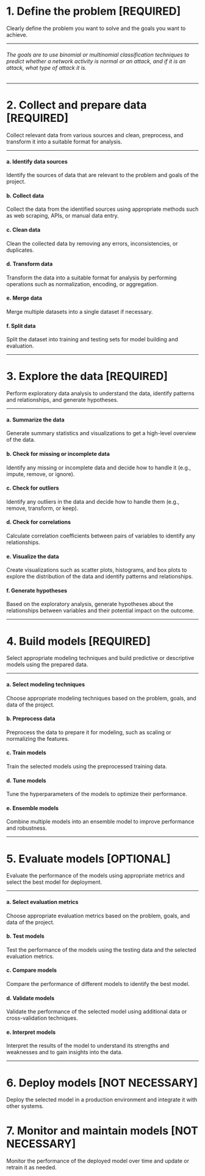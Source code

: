# 1. Define the problem [REQUIRED]
Clearly define the problem you want to solve and the goals you want to achieve.

<hr>

###### The goals are to use binomial or multinomial classification techniques to predict whether a network activity is normal or an attack, and if it is an attack, what type of attack it is.

<hr>

# 2. Collect and prepare data [REQUIRED]
Collect relevant data from various sources and clean, preprocess, and transform it into a suitable format for analysis.

<hr>

#### a. Identify data sources
Identify the sources of data that are relevant to the problem and goals of the project.

#### b. Collect data
Collect the data from the identified sources using appropriate methods such as web scraping, APIs, or manual data entry.

#### c. Clean data
Clean the collected data by removing any errors, inconsistencies, or duplicates.

#### d. Transform data
Transform the data into a suitable format for analysis by performing operations such as normalization, encoding, or aggregation.

#### e. Merge data
Merge multiple datasets into a single dataset if necessary.

#### f. Split data
Split the dataset into training and testing sets for model building and evaluation.

<hr>

# 3. Explore the data [REQUIRED]
Perform exploratory data analysis to understand the data, identify patterns and relationships, and generate hypotheses.

<hr>

#### a. Summarize the data
Generate summary statistics and visualizations to get a high-level overview of the data.

#### b. Check for missing or incomplete data
Identify any missing or incomplete data and decide how to handle it (e.g., impute, remove, or ignore).

#### c. Check for outliers
Identify any outliers in the data and decide how to handle them (e.g., remove, transform, or keep).

#### d. Check for correlations
Calculate correlation coefficients between pairs of variables to identify any relationships.

#### e. Visualize the data
Create visualizations such as scatter plots, histograms, and box plots to explore the distribution of the data and identify patterns and relationships.

#### f. Generate hypotheses
Based on the exploratory analysis, generate hypotheses about the relationships between variables and their potential impact on the outcome.

<hr>

# 4. Build models [REQUIRED]
Select appropriate modeling techniques and build predictive or descriptive models using the prepared data.

<hr>

#### a. Select modeling techniques
Choose appropriate modeling techniques based on the problem, goals, and data of the project.

#### b. Preprocess data
Preprocess the data to prepare it for modeling, such as scaling or normalizing the features.

#### c. Train models
Train the selected models using the preprocessed training data.

#### d. Tune models
Tune the hyperparameters of the models to optimize their performance.

#### e. Ensemble models
Combine multiple models into an ensemble model to improve performance and robustness.

<hr>

# 5. Evaluate models [OPTIONAL]
Evaluate the performance of the models using appropriate metrics and select the best model for deployment.

<hr>

#### a. Select evaluation metrics
Choose appropriate evaluation metrics based on the problem, goals, and data of the project.

#### b. Test models
Test the performance of the models using the testing data and the selected evaluation metrics.

#### c. Compare models
Compare the performance of different models to identify the best model.

#### d. Validate models
Validate the performance of the selected model using additional data or cross-validation techniques.

#### e. Interpret models
Interpret the results of the model to understand its strengths and weaknesses and to gain insights into the data.

<hr>

# 6. Deploy models [NOT NECESSARY]
Deploy the selected model in a production environment and integrate it with other systems.

# 7. Monitor and maintain models [NOT NECESSARY]
Monitor the performance of the deployed model over time and update or retrain it as needed.